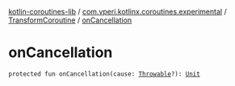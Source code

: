 [kotlin-coroutines-lib](../../index.md) / [com.vperi.kotlinx.coroutines.experimental](../index.md) / [TransformCoroutine](index.md) / [onCancellation](./on-cancellation.md)

# onCancellation

`protected fun onCancellation(cause: `[`Throwable`](https://kotlinlang.org/api/latest/jvm/stdlib/kotlin/-throwable/index.html)`?): `[`Unit`](https://kotlinlang.org/api/latest/jvm/stdlib/kotlin/-unit/index.html)